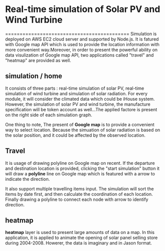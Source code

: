 # Real-time simulation of Solar PV and Wind Turbine 
===========================================
Simulation is deployed on AWS EC2 cloud server and supported by Node.js. It is fatured with Google map API which is used to provide the location information with more convenient way.Moreover, in order to present the powerful ability on data visulization of Google map API, two applications called "travel" and "heatmap" are provided as well.

## simulation / home
It consists of three parts : real-time simulation of solar PV, real-time simulation of wind turbine and simulation of solar radiation. For every module, it will consider the climated data which could be iHouse system. However, the simulation of solar PV and wind turbine, the manufacture specification will be token account as well...The applied factore is present on the right side of each simulation graph.

One thing to note, The present of __Google map__ is to provide a convenient way to select location. Because the simuation of solar radiation is based on the solar position, and it could be affected by the observed location.

## Travel
It is usage of drawing polyline on Google map on recent. If the departure and destination location is provided, clicking the "start simulation" button it will draw a __polyline__ line on Google map which is featured with a arrow to indicate the direction. 

It also support multiple travelling items input. The simulation will sort the items by date first, and then calculate the coordination of each location. Finally drawing a polyline to connect each node with arrow to identify direction.

## heatmap
__heatmap__ layer is used to present large amounts of data on a map. In this application, it is applied to animate the opening of solar panel selling store during 2004-2008.  Howerer, the data is imaginary and in Jason format.

